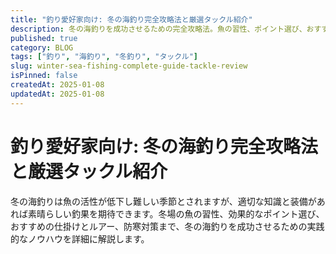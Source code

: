 ```yaml
---
title: "釣り愛好家向け: 冬の海釣り完全攻略法と厳選タックル紹介"
description: 冬の海釣りを成功させるための完全攻略法。魚の習性、ポイント選び、おすすめタックルまで実践的ノウハウを解説。
published: true
category: BLOG
tags: ["釣り", "海釣り", "冬釣り", "タックル"]
slug: winter-sea-fishing-complete-guide-tackle-review
isPinned: false
createdAt: 2025-01-08
updatedAt: 2025-01-08
---
```


# 釣り愛好家向け: 冬の海釣り完全攻略法と厳選タックル紹介

冬の海釣りは魚の活性が低下し難しい季節とされますが、適切な知識と装備があれば素晴らしい釣果を期待できます。冬場の魚の習性、効果的なポイント選び、おすすめの仕掛けとルアー、防寒対策まで、冬の海釣りを成功させるための実践的なノウハウを詳細に解説します。